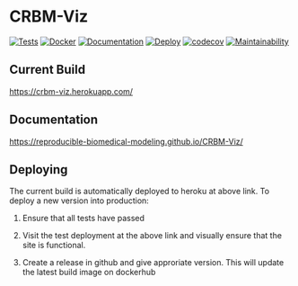 # CRBM-Viz
[![Tests](https://github.com/reproducible-biomedical-modeling/CRBM-Viz/workflows/Build,%20Lint,%20Test/badge.svg)](https://github.com/reproducible-biomedical-modeling/CRBM-Viz/actions)
[![Docker](https://github.com/reproducible-biomedical-modeling/CRBM-Viz/workflows/Docker%20Image%20CI/badge.svg)](https://github.com/reproducible-biomedical-modeling/CRBM-Viz/actions)
[![Documentation](https://github.com/reproducible-biomedical-modeling/CRBM-Viz/workflows/Documentation/badge.svg)](https://github.com/reproducible-biomedical-modeling/CRBM-Viz/actions)
[![Deploy](https://github.com/reproducible-biomedical-modeling/CRBM-Viz/workflows/Publish%20Docker/badge.svg)](https://github.com/reproducible-biomedical-modeling/CRBM-Viz/actions)
[![codecov](https://codecov.io/gh/reproducible-biomedical-modeling/CRBM-Viz/branch/master/graph/badge.svg)](https://codecov.io/gh/reproducible-biomedical-modeling/CRBM-Viz)
[![Maintainability](https://api.codeclimate.com/v1/badges/56fb43ab9057c3121830/maintainability)](https://codeclimate.com/github/reproducible-biomedical-modeling/CRBM-Viz/maintainability)

## Current Build

https://crbm-viz.herokuapp.com/

## Documentation

https://reproducible-biomedical-modeling.github.io/CRBM-Viz/

## Deploying

The current build is automatically deployed to heroku at above link. To deploy a new version into production:

1. Ensure that all tests have passed

2. Visit the test deployment at the above link and visually ensure that the site is functional.

3. Create a release in github and give approriate version.
   This will update the latest build image on dockerhub
